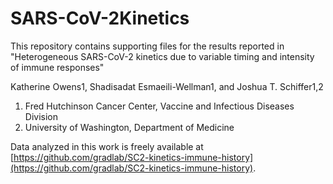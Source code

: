 # SARS-CoV-2Kinetics
This repository contains supporting files for the results reported in "Heterogeneous SARS-CoV-2 kinetics due to variable timing and intensity of immune responses"


Katherine Owens1, Shadisadat Esmaeili-Wellman1, and Joshua T. Schiffer1,2


1.	Fred Hutchinson Cancer Center, Vaccine and Infectious Diseases Division
2.	University of Washington, Department of Medicine

Data analyzed in this work is freely available at [https://github.com/gradlab/SC2-kinetics-immune-history](https://github.com/gradlab/SC2-kinetics-immune-history).
